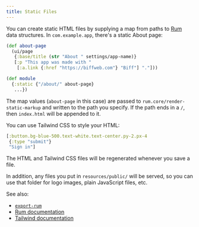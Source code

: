 ```yaml
---
title: Static Files
---
```


You can create static HTML files by supplying a map from paths to
[Rum](https://github.com/tonsky/rum) data structures. In
`com.example.app`, there's a static About page:


```clojure
(def about-page
  (ui/page
   {:base/title (str "About " settings/app-name)}
   [:p "This app was made with "
    [:a.link {:href "https://biffweb.com"} "Biff"] "."]))

(def module
  {:static {"/about/" about-page}
   ...})
```

The map values (`about-page` in this case) are passed to
`rum.core/render-static-markup` and written to the path you specify. If the
path ends in a `/`, then `index.html` will be appended to it.

You can use Tailwind CSS to style your HTML:

```clojure
[:button.bg-blue-500.text-white.text-center.py-2.px-4
 {:type "submit"}
 "Sign in"]
```

The HTML and Tailwind CSS files will be regenerated whenever you save a file.

In addition, any files you put in `resources/public/` will be served, so you can
use that folder for logo images, plain JavaScript files, etc.

See also:

 - [`export-rum`](/docs/api/rum#export-rum)
 - [Rum documentation](https://github.com/tonsky/rum)
 - [Tailwind documentation](https://tailwindcss.com/)
